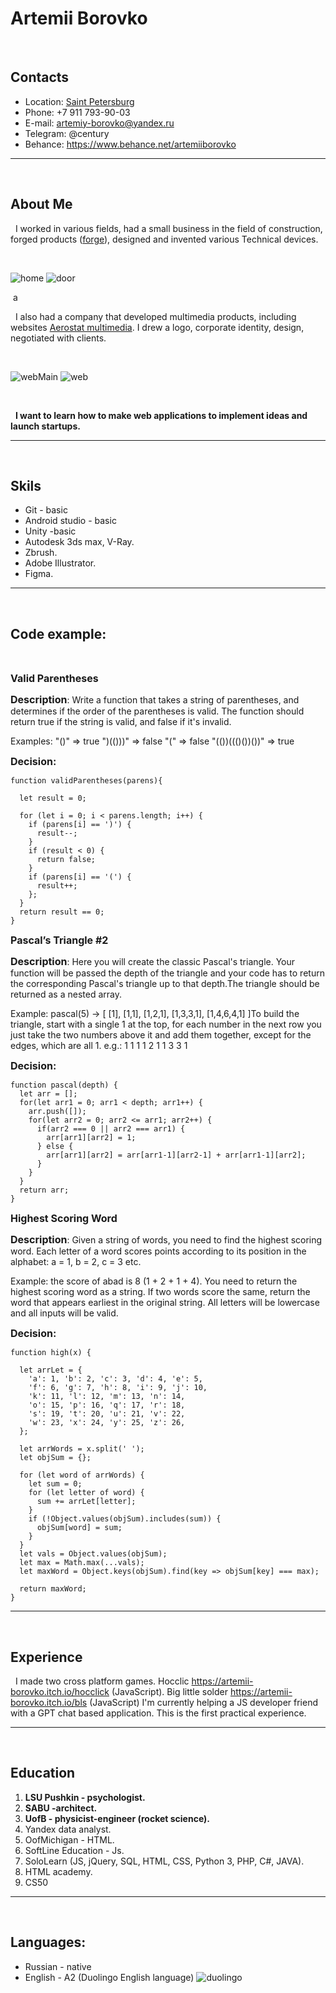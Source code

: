 # Artemii Borovko 

&nbsp;

## Contacts

* Location: [Saint Petersburg](https://ru.wikipedia.org/wiki/%D0%A1%D0%B0%D0%BD%D0%BA%D1%82-%D0%9F%D0%B5%D1%82%D0%B5%D1%80%D0%B1%D1%83%D1%80%D0%B3)
* Phone: +7 911 793-90-03 
* E-mail: artemiy-borovko@yandex.ru 
* Telegram: @century
* Behance: https://www.behance.net/artemiiborovko

---

&nbsp;

## About Me
&nbsp; I worked in various fields, had a small business in the field of construction, forged products     ([forge](https://vk.com/club32689149)), designed and invented various
Technical devices. 

&nbsp;

![home](/img/home.jpg)
![door](/img/door.jpg)

&nbsp;a

&nbsp; I also had a company that developed multimedia products, including websites [Aerostat multimedia](https://yandex.ru/search/?text=aerostat+multimedia&search_source=dzen_desktop_safe&src=suggest_Nin&lr=2). I drew a logo, corporate identity, design, negotiated with clients.

&nbsp;

![webMain](/img/webMain.jpg)
![web](/img/web.jpg)

&nbsp;

&nbsp; **I want to learn how to make web applications to implement ideas and launch startups.**

---

&nbsp;

## Skils 
* Git - basic
* Android studio - basic
* Unity -basic
* Autodesk 3ds max, V-Ray.
* Zbrush.
* Adobe Illustrator.
* Figma.

---

&nbsp;

## Code example:

&nbsp;

**<font size="3">Valid Parentheses</font>**

**<font size="3">Description</font>**:
Write a function that takes a string of parentheses, and determines if the order of the parentheses is valid. The function should return true if the string is valid, and false if it's invalid.

Examples:
"()"              =>  true
")(()))"          =>  false
"("               =>  false
"(())((()())())"  =>  true

**<font size="3">Decision:</font>**
```
function validParentheses(parens){
  
  let result = 0;
  
  for (let i = 0; i < parens.length; i++) {
    if (parens[i] == ')') { 
      result--;
    }
    if (result < 0) {
      return false;
    }
    if (parens[i] == '(') {
      result++;
    };
  } 
  return result == 0;
}
```

**<font size="3">Pascal’s Triangle #2</font>**

**<font size="3">Description</font>**:
Here you will create the classic Pascal's triangle. Your function will be passed the depth of the triangle and your code has to return the corresponding Pascal's triangle up to that depth.The triangle should be returned as a nested array. 

Example: pascal(5) -> [ [1], [1,1], [1,2,1], [1,3,3,1], [1,4,6,4,1] ]To build the triangle, start with a single 1 at the top, for each number in the next row you just take the two numbers above it and add them together, except for the edges, which are all 1. e.g.:
      1
    1   1
  1   2   1
1   3   3   1

**<font size="3">Decision:</font>**
```
function pascal(depth) {
  let arr = [];
  for(let arr1 = 0; arr1 < depth; arr1++) {
    arr.push([]);
    for(let arr2 = 0; arr2 <= arr1; arr2++) {
      if(arr2 === 0 || arr2 === arr1) {
        arr[arr1][arr2] = 1;
      } else {
        arr[arr1][arr2] = arr[arr1-1][arr2-1] + arr[arr1-1][arr2];
      }         
    }       
  }   
  return arr;
}
```

**<font size="3">Highest Scoring Word</font>**

**<font size="3">Description</font>**:
Given a string of words, you need to find the highest scoring word.
Each letter of a word scores points according to its position in the alphabet: a = 1, b = 2, c = 3 etc.

Example: the score of abad is 8 (1 + 2 + 1 + 4).
You need to return the highest scoring word as a string.
If two words score the same, return the word that appears earliest in the original string.
All letters will be lowercase and all inputs will be valid.

**<font size="3">Decision:</font>**
```
function high(x) {
  
  let arrLet = { 
    'a': 1, 'b': 2, 'c': 3, 'd': 4, 'e': 5, 
    'f': 6, 'g': 7, 'h': 8, 'i': 9, 'j': 10, 
    'k': 11, 'l': 12, 'm': 13, 'n': 14,
    'o': 15, 'p': 16, 'q': 17, 'r': 18,
    's': 19, 't': 20, 'u': 21, 'v': 22,
    'w': 23, 'x': 24, 'y': 25, 'z': 26,
  };

  let arrWords = x.split(' ');
  let objSum = {};
  
  for (let word of arrWords) {
    let sum = 0;
    for (let letter of word) {
      sum += arrLet[letter];
    }
    if (!Object.values(objSum).includes(sum)) {
      objSum[word] = sum;
    }
  }
  let vals = Object.values(objSum);
  let max = Math.max(...vals);
  let maxWord = Object.keys(objSum).find(key => objSum[key] === max);

  return maxWord;
}
```

---

&nbsp;

## Experience
&nbsp; I made two cross platform games. Hocclic https://artemii-borovko.itch.io/hocclick (JavaScript). Big little solder https://artemii-borovko.itch.io/bls (JavaScript)
I'm currently helping a JS developer friend with a GPT chat based application. This is the first practical experience.

---

&nbsp;

## Education
1. **LSU Pushkin - psychologist.**
2. **SABU -architect.**
3. **UofB - physicist-engineer (rocket science).**
4. Yandex data analyst.
5. OofMichigan - HTML.
6. SoftLine Education - Js.
7. SoloLearn (JS, jQuery, SQL, HTML, CSS, Python 3, PHP, C#, JAVA).
8. HTML academy.
9. CS50

---

&nbsp;

## Languages:
* Russian - native
* English - A2 (Duolingo  English language)
![duolingo](/img/duolingo.png)



